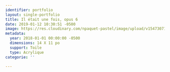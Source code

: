 ```yaml
---
identifier: portfolio
layout: single-portfolio
title: Il était une fois, opus 6
date: 2019-01-12 10:30:51 -0500
image: https://res.cloudinary.com/npaquet-pastel/image/upload/v1547307117/44265616_2187643068171595_2264983950239727616_n.jpg
metadata:
  year: 2018-01-01 00:00:00 -0500
  dimensions: 14 X 11 po
  support: Toile
  type: Acrylique
categorie: ''

---
```

